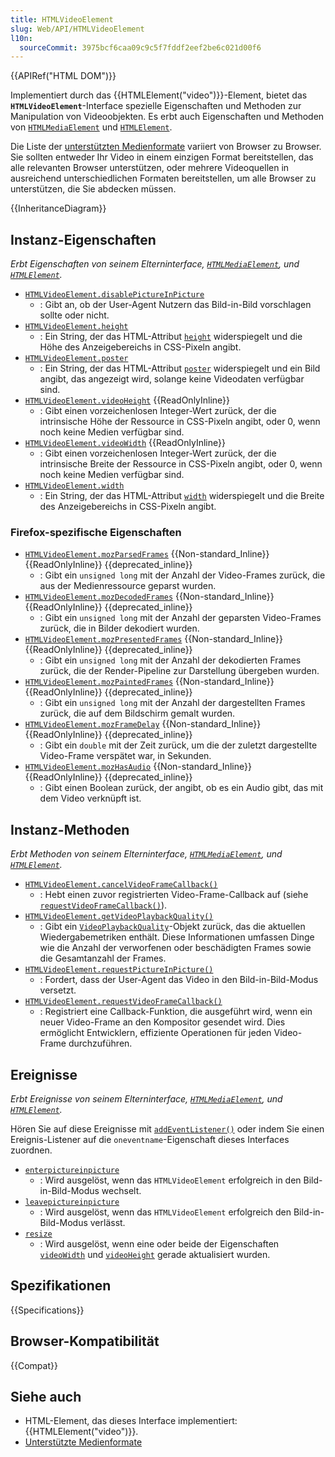 ```yaml
---
title: HTMLVideoElement
slug: Web/API/HTMLVideoElement
l10n:
  sourceCommit: 3975bcf6caa09c9c5f7fddf2eef2be6c021d00f6
---
```


{{APIRef("HTML DOM")}}

Implementiert durch das {{HTMLElement("video")}}-Element, bietet das **`HTMLVideoElement`**-Interface spezielle Eigenschaften und Methoden zur Manipulation von Videoobjekten. Es erbt auch Eigenschaften und Methoden von [`HTMLMediaElement`](/de/docs/Web/API/HTMLMediaElement) und [`HTMLElement`](/de/docs/Web/API/HTMLElement).

Die Liste der [unterstützten Medienformate](/de/docs/Web/Media/Formats) variiert von Browser zu Browser. Sie sollten entweder Ihr Video in einem einzigen Format bereitstellen, das alle relevanten Browser unterstützen, oder mehrere Videoquellen in ausreichend unterschiedlichen Formaten bereitstellen, um alle Browser zu unterstützen, die Sie abdecken müssen.

{{InheritanceDiagram}}

## Instanz-Eigenschaften

_Erbt Eigenschaften von seinem Elterninterface, [`HTMLMediaElement`](/de/docs/Web/API/HTMLMediaElement), und [`HTMLElement`](/de/docs/Web/API/HTMLElement)._

- [`HTMLVideoElement.disablePictureInPicture`](/de/docs/Web/API/HTMLVideoElement/disablePictureInPicture)
  - : Gibt an, ob der User-Agent Nutzern das Bild-in-Bild vorschlagen sollte oder nicht.
- [`HTMLVideoElement.height`](/de/docs/Web/API/HTMLVideoElement/height)
  - : Ein String, der das HTML-Attribut [`height`](/de/docs/Web/HTML/Element/video#height) widerspiegelt und die Höhe des Anzeigebereichs in CSS-Pixeln angibt.
- [`HTMLVideoElement.poster`](/de/docs/Web/API/HTMLVideoElement/poster)
  - : Ein String, der das HTML-Attribut [`poster`](/de/docs/Web/HTML/Element/video#poster) widerspiegelt und ein Bild angibt, das angezeigt wird, solange keine Videodaten verfügbar sind.
- [`HTMLVideoElement.videoHeight`](/de/docs/Web/API/HTMLVideoElement/videoHeight) {{ReadOnlyInline}}
  - : Gibt einen vorzeichenlosen Integer-Wert zurück, der die intrinsische Höhe der Ressource in CSS-Pixeln angibt, oder 0, wenn noch keine Medien verfügbar sind.
- [`HTMLVideoElement.videoWidth`](/de/docs/Web/API/HTMLVideoElement/videoWidth) {{ReadOnlyInline}}
  - : Gibt einen vorzeichenlosen Integer-Wert zurück, der die intrinsische Breite der Ressource in CSS-Pixeln angibt, oder 0, wenn noch keine Medien verfügbar sind.
- [`HTMLVideoElement.width`](/de/docs/Web/API/HTMLVideoElement/width)
  - : Ein String, der das HTML-Attribut [`width`](/de/docs/Web/HTML/Element/video#width) widerspiegelt und die Breite des Anzeigebereichs in CSS-Pixeln angibt.

### Firefox-spezifische Eigenschaften

- [`HTMLVideoElement.mozParsedFrames`](/de/docs/Web/API/HTMLVideoElement/mozParsedFrames) {{Non-standard_Inline}} {{ReadOnlyInline}} {{deprecated_inline}}
  - : Gibt ein `unsigned long` mit der Anzahl der Video-Frames zurück, die aus der Medienressource geparst wurden.
- [`HTMLVideoElement.mozDecodedFrames`](/de/docs/Web/API/HTMLVideoElement/mozDecodedFrames) {{Non-standard_Inline}} {{ReadOnlyInline}} {{deprecated_inline}}
  - : Gibt ein `unsigned long` mit der Anzahl der geparsten Video-Frames zurück, die in Bilder dekodiert wurden.
- [`HTMLVideoElement.mozPresentedFrames`](/de/docs/Web/API/HTMLVideoElement/mozPresentedFrames) {{Non-standard_Inline}} {{ReadOnlyInline}} {{deprecated_inline}}
  - : Gibt ein `unsigned long` mit der Anzahl der dekodierten Frames zurück, die der Render-Pipeline zur Darstellung übergeben wurden.
- [`HTMLVideoElement.mozPaintedFrames`](/de/docs/Web/API/HTMLVideoElement/mozPaintedFrames) {{Non-standard_Inline}} {{ReadOnlyInline}} {{deprecated_inline}}
  - : Gibt ein `unsigned long` mit der Anzahl der dargestellten Frames zurück, die auf dem Bildschirm gemalt wurden.
- [`HTMLVideoElement.mozFrameDelay`](/de/docs/Web/API/HTMLVideoElement/mozFrameDelay) {{Non-standard_Inline}} {{ReadOnlyInline}} {{deprecated_inline}}
  - : Gibt ein `double` mit der Zeit zurück, um die der zuletzt dargestellte Video-Frame verspätet war, in Sekunden.
- [`HTMLVideoElement.mozHasAudio`](/de/docs/Web/API/HTMLVideoElement/mozHasAudio) {{Non-standard_Inline}} {{ReadOnlyInline}} {{deprecated_inline}}
  - : Gibt einen Boolean zurück, der angibt, ob es ein Audio gibt, das mit dem Video verknüpft ist.

## Instanz-Methoden

_Erbt Methoden von seinem Elterninterface, [`HTMLMediaElement`](/de/docs/Web/API/HTMLMediaElement), und [`HTMLElement`](/de/docs/Web/API/HTMLElement)._

- [`HTMLVideoElement.cancelVideoFrameCallback()`](/de/docs/Web/API/HTMLVideoElement/cancelVideoFrameCallback)
  - : Hebt einen zuvor registrierten Video-Frame-Callback auf (siehe [`requestVideoFrameCallback()`](/de/docs/Web/API/HTMLVideoElement/requestVideoFrameCallback)).
- [`HTMLVideoElement.getVideoPlaybackQuality()`](/de/docs/Web/API/HTMLVideoElement/getVideoPlaybackQuality)
  - : Gibt ein [`VideoPlaybackQuality`](/de/docs/Web/API/VideoPlaybackQuality)-Objekt zurück, das die aktuellen Wiedergabemetriken enthält. Diese Informationen umfassen Dinge wie die Anzahl der verworfenen oder beschädigten Frames sowie die Gesamtanzahl der Frames.
- [`HTMLVideoElement.requestPictureInPicture()`](/de/docs/Web/API/HTMLVideoElement/requestPictureInPicture)
  - : Fordert, dass der User-Agent das Video in den Bild-in-Bild-Modus versetzt.
- [`HTMLVideoElement.requestVideoFrameCallback()`](/de/docs/Web/API/HTMLVideoElement/requestVideoFrameCallback)
  - : Registriert eine Callback-Funktion, die ausgeführt wird, wenn ein neuer Video-Frame an den Kompositor gesendet wird. Dies ermöglicht Entwicklern, effiziente Operationen für jeden Video-Frame durchzuführen.

## Ereignisse

_Erbt Ereignisse von seinem Elterninterface, [`HTMLMediaElement`](/de/docs/Web/API/HTMLMediaElement), und [`HTMLElement`](/de/docs/Web/API/HTMLElement)._

Hören Sie auf diese Ereignisse mit [`addEventListener()`](/de/docs/Web/API/EventTarget/addEventListener) oder indem Sie einen Ereignis-Listener auf die `oneventname`-Eigenschaft dieses Interfaces zuordnen.

- [`enterpictureinpicture`](/de/docs/Web/API/HTMLVideoElement/enterpictureinpicture_event)
  - : Wird ausgelöst, wenn das `HTMLVideoElement` erfolgreich in den Bild-in-Bild-Modus wechselt.
- [`leavepictureinpicture`](/de/docs/Web/API/HTMLVideoElement/leavepictureinpicture_event)
  - : Wird ausgelöst, wenn das `HTMLVideoElement` erfolgreich den Bild-in-Bild-Modus verlässt.
- [`resize`](/de/docs/Web/API/HTMLVideoElement/resize_event)
  - : Wird ausgelöst, wenn eine oder beide der Eigenschaften [`videoWidth`](/de/docs/Web/API/HTMLVideoElement/videoWidth) und [`videoHeight`](/de/docs/Web/API/HTMLVideoElement/videoHeight) gerade aktualisiert wurden.

## Spezifikationen

{{Specifications}}

## Browser-Kompatibilität

{{Compat}}

## Siehe auch

- HTML-Element, das dieses Interface implementiert: {{HTMLElement("video")}}.
- [Unterstützte Medienformate](/de/docs/Web/Media/Formats)
